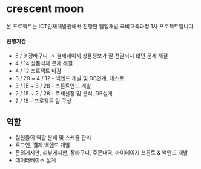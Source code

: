 # crescent moon

본 프로젝트는 ICT인재개발원에서 진행한 웹앱개발 국비교육과정 1차 프로젝트입니다.<br>

#### 진행기간

- 5 / 9 장바구니 -> 결제페이지 상품정보가 잘 전달되지 않던 문제 해결
- 4 / 14 상품삭제 문제 해결
- 4 / 12 프로젝트 마감
- 3 / 29 ~ 4 / 12 - 백엔드 개발 및 DB연계, 테스트
- 3 / 15 ~ 3 / 28 - 프론트엔드 개발
- 2 / 15 ~ 2 / 28 - 주제선정 및 분석, DB설계
- 2 / 15 - 프로젝트 팀 구성


## 역할

- 팀원들의 역할 분배 및 스케쥴 관리
- 로그인, 결제 백엔드 개발
- 문의게시판, 리뷰게시판, 장바구니, 주문내역, 마이페이지 프론트 & 백엔드 개발
- 데이터베이스 설계

